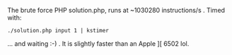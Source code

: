 The brute force PHP solution.php, runs at ~1030280 instructions/s .
Timed with:

    ./solution.php input 1 | kstimer

... and waiting :-) . It is slightly faster than an Apple ][ 6502 lol.


